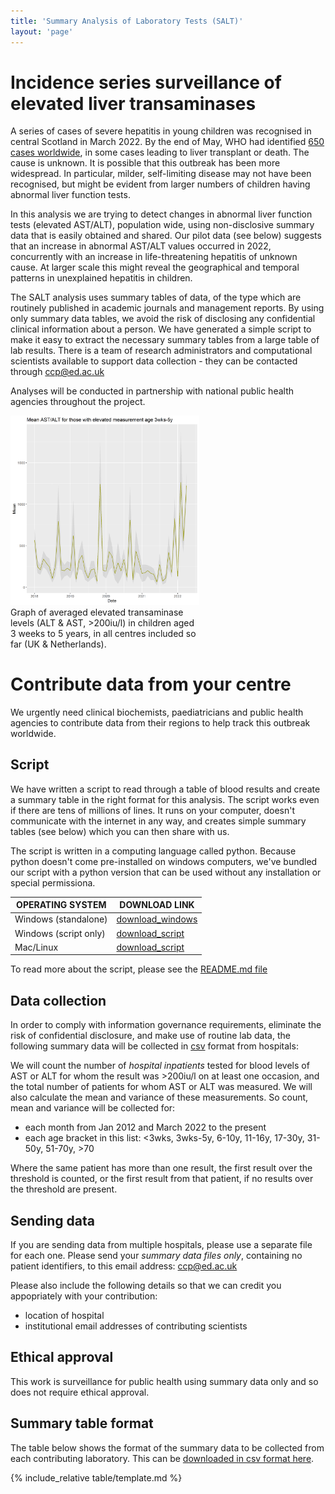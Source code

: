 ```yaml
---
title: 'Summary Analysis of Laboratory Tests (SALT)'
layout: 'page'
---
```


<!--
Contributors
Iain Jones

Clark Russel
Maaike Swets
Geert Groenveld
Calum Semple

Louisa Pollock
Kenneth Baillie

build:
pandoc index.md -o pdf
-->


# Incidence series surveillance of elevated liver transaminases

A series of cases of severe hepatitis in young children was recognised in central Scotland in March 2022. By the end of May, WHO had identified [650 cases worldwide](https://www.who.int/emergencies/disease-outbreak-news/item/DON-389), in some cases leading to liver transplant or death. The cause is unknown. It is possible that this outbreak has been  more widespread. In particular, milder, self-limiting disease may not have been recognised, but might be evident from larger numbers of children having abnormal liver function tests.

In this analysis we are trying to detect changes in abnormal liver function tests (elevated AST/ALT), population wide, using non-disclosive summary data that is easily obtained and shared. Our pilot data (see below) suggests that an increase in abnormal AST/ALT values occurred in 2022, concurrently with an increase in life-threatening hepatitis of unknown cause. At larger scale this might reveal the geographical and temporal patterns in unexplained hepatitis in children.

The SALT analysis uses summary tables of data, of the type which are routinely published in academic journals and management reports. By using only summary data tables, we avoid the risk of disclosing any confidential clinical information about a person. We have generated a simple script to make it easy to extract the necessary summary tables from a large table of lab results. There is a team of research administrators and computational scientists available to support data collection - they can be contacted through ccp@ed.ac.uk

Analyses will be conducted in partnership with national public health agencies throughout the project.

<div style="width: 60%">
<img src="graphs/AST_ALT_elevated_means_3wks-5y.png" >
<caption>Graph of averaged elevated transaminase levels (ALT & AST, >200iu/l) in children aged 3 weeks to 5 years, in all centres included so far (UK & Netherlands).</caption>
</div>

# Contribute data from your centre

We urgently need clinical biochemists, paediatricians and public health agencies to contribute data from their regions to help track this outbreak worldwide. 

## Script

We have written a script to read through a table of blood results and create a summary table in the right format for this analysis. The script works even if there are tens of millions of lines. It runs on your computer, doesn't communicate with the internet in any way, and creates simple summary tables (see below) which you can then share with us.

The script is written in a computing language called python. Because python doesn't come pre-installed on windows computers, we've bundled our script with a python version that can be used without any installation or special permissiona.

OPERATING SYSTEM | DOWNLOAD LINK
----- | ------
Windows (standalone) | [download_windows](AST_ALT_counter_win.zip)
Windows (script only) | [download_script](AST_ALT_counter.zip)
Mac/Linux | [download_script](AST_ALT_counter.zip)

To read more about the script, please see the [README.md file](code/README)

## Data collection

In order to comply with information governance requirements, eliminate the risk of confidential disclosure, and make use of routine lab data, the following summary data will be collected in [csv](template.csv) format from hospitals:

We will count the number of *hospital inpatients* tested for blood levels of AST or ALT for whom the result was >200iu/l on at least one occasion, and the total number of patients for whom AST or ALT was measured. We will also calculate the mean and variance of these measurements. So count, mean and variance will be collected for:

- each month from Jan 2012 and March 2022 to the present
- each age bracket in this list: <3wks, 3wks-5y, 6-10y, 11-16y, 17-30y, 31-50y, 51-70y, >70

Where the same patient has more than one result, the first result over the threshold is counted, or the first result from that patient, if no results over the threshold are present.

## Sending data

If you are sending data from multiple hospitals, please use a separate file for each one. Please send your *summary data files only*, containing no patient identifiers, to this email address: [ccp@ed.ac.uk](mailto:ccp@ed.ac.uk)

Please also include the following details so that we can credit you appopriately with your contribution:

- location of hospital
- institutional email addresses of contributing scientists

## Ethical approval

This work is surveillance for public health using summary data only and so does not require ethical approval. 

## Summary table format

The table below shows the format of the summary data to be collected from each contributing laboratory. This can be [downloaded in csv format here](table/template.csv).

{% include_relative table/template.md %}



